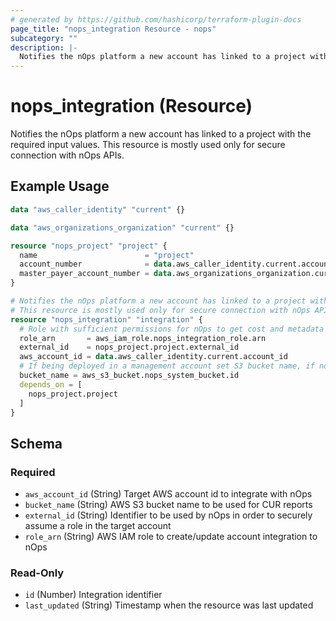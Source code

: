 ```yaml
---
# generated by https://github.com/hashicorp/terraform-plugin-docs
page_title: "nops_integration Resource - nops"
subcategory: ""
description: |-
  Notifies the nOps platform a new account has linked to a project with the required input values. This resource is mostly used only for secure connection with nOps APIs.
---
```


# nops_integration (Resource)

Notifies the nOps platform a new account has linked to a project with the required input values. This resource is mostly used only for secure connection with nOps APIs.

## Example Usage

```terraform
data "aws_caller_identity" "current" {}

data "aws_organizations_organization" "current" {}

resource "nops_project" "project" {
  name                        = "project"
  account_number              = data.aws_caller_identity.current.account_id
  master_payer_account_number = data.aws_organizations_organization.current.master_account_id
}

# Notifies the nOps platform a new account has linked to a project with the required input values. 
# This resource is mostly used only for secure connection with nOps APIs.
resource "nops_integration" "integration" {
  # Role with sufficient permissions for nOps to get cost and metadata
  role_arn       = aws_iam_role.nops_integration_role.arn
  external_id    = nops_project.project.external_id
  aws_account_id = data.aws_caller_identity.current.account_id
  # If being deployed in a management account set S3 bucket name, if not value should be "na"
  bucket_name = aws_s3_bucket.nops_system_bucket.id
  depends_on = [
    nops_project.project
  ]
}
```

<!-- schema generated by tfplugindocs -->
## Schema

### Required

- `aws_account_id` (String) Target AWS account id to integrate with nOps
- `bucket_name` (String) AWS S3 bucket name to be used for CUR reports
- `external_id` (String) Identifier to be used by nOps in order to securely assume a role in the target account
- `role_arn` (String) AWS IAM role to create/update account integration to nOps

### Read-Only

- `id` (Number) Integration identifier
- `last_updated` (String) Timestamp when the resource was last updated
